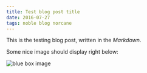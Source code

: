 ```yaml
---
title: Test blog post title
date: 2016-07-27
tags: noble blog norcane
---
```


This is the testing blog post, written in the _Markdown_.

Some nice image should display right below:

![blue box image](/assets/images/bluebox.png)